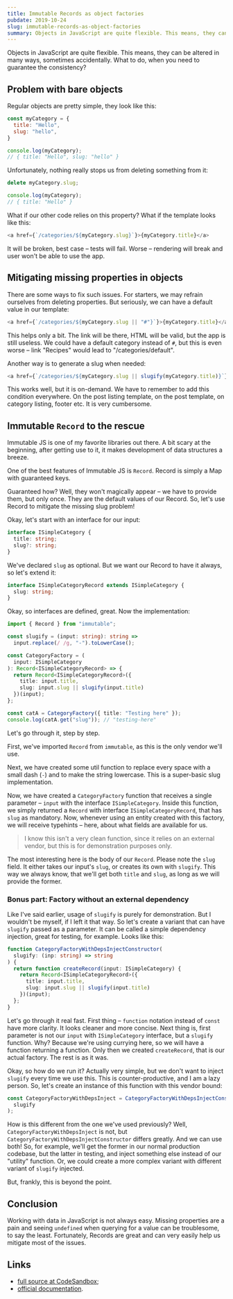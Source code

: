 ```yaml
---
title: Immutable Records as object factories
pubdate: 2019-10-24
slug: immutable-records-as-object-factories 
summary: Objects in JavaScript are quite flexible. This means, they can be altered in many ways, sometimes accidentally. What to do, when you need to guarantee the consistency?
---
```

Objects in JavaScript are quite flexible. This means, they can be altered in many ways, sometimes accidentally. What to do, when you need to guarantee the consistency?

## Problem with bare objects

Regular objects are pretty simple, they look like this:

```js
const myCategory = {
  title: "Hello",
  slug: "hello",
}

console.log(myCategory);
// { title: "Hello", slug: "hello" }
```

Unfortunately, nothing really stops us from deleting something from it:

```js
delete myCategory.slug;

console.log(myCategory);
// { title: "Hello" }
```

What if our other code relies on this property? What if the template looks like this:

```js
<a href={`/categories/${myCategory.slug}`}>{myCategory.title}</a>
```

It will be broken, best case – tests will fail. Worse – rendering will break and user won't be able to use the app.

## Mitigating missing properties in objects

There are some ways to fix such issues. For starters, we may refrain ourselves from deleting properties. But seriously, we can have a default value in our template:

```js
<a href={`/categories/${myCategory.slug || "#"}`}>{myCategory.title}</a>
```

This helps only a bit. The link will be there, HTML will be valid, but the app is still useless. We could have a default category instead of `#`, but this is even worse – link "Recipes" would lead to "/categories/default".

Another way is to generate a slug when needed:

```js
<a href={`/categories/${myCategory.slug || slugify(myCategory.title)}`}>{myCategory.title}</a>
```

This works well, but it is on-demand. We have to remember to add this condition everywhere. On the post listing template, on the post template, on category listing, footer etc. It is very cumbersome. 

## Immutable `Record` to the rescue

Immutable JS is one of my favorite libraries out there. A bit scary at the beginning, after getting use to it, it makes development of data structures a breeze.

One of the best features of Immutable JS is `Record`. Record is simply a Map with guaranteed keys. 

Guaranteed how? Well, they won't magically appear – we have to provide them, but only once. They are the default values of our Record. So, let's use Record to mitigate the missing slug problem!

Okay, let's start with an interface for our input:

```typescript
interface ISimpleCategory {
  title: string;
  slug?: string;
}
```

We've declared `slug` as optional. But we want our Record to have it always, so let's extend it:

```typescript
interface ISimpleCategoryRecord extends ISimpleCategory {
  slug: string;
}
```

Okay, so interfaces are defined, great. Now the implementation:

```typescript
import { Record } from "immutable";

const slugify = (input: string): string =>
  input.replace(/ /g, "-").toLowerCase();

const CategoryFactory = (
  input: ISimpleCategory
): Record<ISimpleCategoryRecord> => {
  return Record<ISimpleCategoryRecord>({
    title: input.title,
    slug: input.slug || slugify(input.title)
  })(input);
};

const catA = CategoryFactory({ title: "Testing here" });
console.log(catA.get("slug")); // "testing-here"
```

Let's go through it, step by step.

First, we've imported `Record` from `immutable`, as this is the only vendor we'll use.

Next, we have created some util function to replace every space with a small dash (`-`) and to make the string lowercase. This is a super-basic slug implementation.

Now, we have created a `CategoryFactory` function that receives a single parameter – `input` with the interface `ISimpleCategory`. Inside this function, we simply returned a `Record` with interface `ISimpleCategoryRecord`, that has `slug` as mandatory. Now, whenever using an entity created with this factory, we will receive typehints – here, about what fields are available for us. 

> I know this isn't a very clean function, since it relies on an external vendor, but this is for demonstration purposes only.

The most interesting here is the body of our `Record`. Please note the `slug` field. It either takes our input's `slug`, or creates its own with `slugify`. This way we always know, that we'll get both `title` and `slug`, as long as we will provide the former.

### Bonus part: Factory without an external dependency

Like I've said earlier, usage of `slugify` is purely for demonstration. But I wouldn't be myself, if I left it that way. So let's create a variant that can have `slugify` passed as a parameter. It can be called a simple dependency injection, great for testing, for example. Looks like this:

```typescript
function CategoryFactoryWithDepsInjectConstructor(
  slugify: (inp: string) => string
) {
  return function createRecord(input: ISimpleCategory) {
    return Record<ISimpleCategoryRecord>({
      title: input.title,
      slug: input.slug || slugify(input.title)
    })(input);
  };
}
```

Let's go through it real fast. First thing – `function` notation instead of `const` have more clarity. It looks cleaner and more concise. Next thing is, first parameter is not our `input` with `ISimpleCategory` interface, but a `slugify` function. Why? Because we're using currying here, so we will have a function returning a function. Only then we created `createRecord`, that is our actual factory. The rest is as it was.

Okay, so how do we run it? Actually very simple, but we don't want to inject `slugify` every time we use this. This is counter-productive, and I am a lazy person. So, let's create an instance of this function with this vendor bound:

```typescript
const CategoryFactoryWithDepsInject = CategoryFactoryWithDepsInjectConstructor(
  slugify
);
```

How is this different from the one we've used previously? Well, `CategoryFactoryWithDepsInject` is not, but `CategoryFactoryWithDepsInjectConstructor` differs greatly. And we can use both! So, for example, we'll get the former in our normal production codebase, but the latter in testing, and inject something else instead of our "utility" function. Or, we could create a more complex variant with different variant of `slugify` injected.

But, frankly, this is beyond the point.

## Conclusion

Working with data in JavaScript is not always easy. Missing properties are a pain and seeing `undefined` when querying for a value can be troublesome, to say the least. Fortunately, Records are great and can very easily help us mitigate most of the issues.

## Links

- [full source at CodeSandbox](https://codesandbox.io/s/red-sound-nehsr);
- [official documentation](https://immutable-js.github.io/immutable-js/docs/#/Record).
